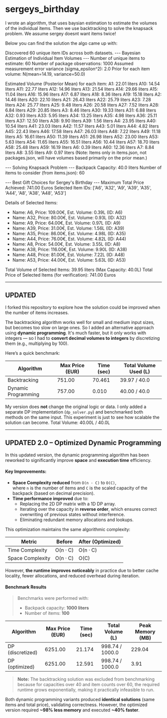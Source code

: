 # sergeys_birthday
I wrote an algorithm, that uses baysian estimation to estimate the volumes of the individual items. 
Then we use backtracking to solve the knapsack problem. 
We assume sergey doesnt want items twice!

Below you can find the solution the algo came up with:

Discovered 60 unique item IDs across both datasets.
--- Bayesian Estimation of Individual Item Volumes ---
  Number of unique items to estimate: 60
  Number of package observations: 1000
  Assumed measurement error variance (sigma_epsilon^2): 2.0
  Prior for each item volume: N(mean=14.19, variance=50.0)

  Estimated Volume (Posterior Mean) for each item:
    A1: 22.01 liters
    A10: 14.54 liters
    A11: 22.77 liters
    A12: 14.96 liters
    A13: 21.54 liters
    A14: 29.66 liters
    A15: 11.04 liters
    A16: 15.96 liters
    A17: 6.87 liters
    A18: 8.36 liters
    A19: 15.18 liters
    A2: 14.46 liters
    A20: 22.10 liters
    A21: 26.43 liters
    A22: 25.79 liters
    A23: 7.28 liters
    A24: 25.77 liters
    A25: 9.48 liters
    A26: 20.58 liters
    A27: 7.52 liters
    A28: 6.84 liters
    A29: 20.85 liters
    A3: 8.46 liters
    A30: 19.33 liters
    A31: 6.88 liters
    A32: 0.93 liters
    A33: 5.95 liters
    A34: 13.25 liters
    A35: 4.98 liters
    A36: 25.11 liters
    A37: 12.50 liters
    A38: 9.90 liters
    A39: 1.56 liters
    A4: 23.95 liters
    A40: 10.54 liters
    A41: 23.03 liters
    A42: 11.57 liters
    A43: 5.01 liters
    A44: 4.82 liters
    A45: 22.43 liters
    A46: 17.58 liters
    A47: 26.03 liters
    A48: 7.22 liters
    A49: 11.18 liters
    A5: 16.61 liters
    A50: 11.39 liters
    A51: 26.98 liters
    A52: 23.00 liters
    A53: 5.63 liters
    A54: 11.65 liters
    A55: 16.51 liters
    A56: 10.44 liters
    A57: 18.70 liters
    A58: 25.48 liters
    A59: 16.19 liters
    A6: 0.39 liters
    A60: 12.36 liters
    A7: 8.84 liters
    A8: 3.55 liters
    A9: 0.97 liters
  (Note: Items only in items.json, not packages.json, will have volumes based primarily on the prior mean.)

--- Solving Knapsack Problem ---
Backpack Capacity: 40.0 liters
Number of items to consider (from items.json): 60

--- Best Gift Choices for Sergey's Birthday ---
Maximum Total Price Achieved: 741.00 Euros
Selected Item IDs: ['A6', 'A32', 'A9', 'A39', 'A35', 'A44', 'A8', 'A38', 'A48', 'A53']

Details of Selected Items:
  - Name: A6, Price: 109.00€, Est. Volume: 0.39L (ID: A6)
  - Name: A32, Price: 80.00€, Est. Volume: 0.93L (ID: A32)
  - Name: A9, Price: 64.00€, Est. Volume: 0.97L (ID: A9)
  - Name: A39, Price: 31.00€, Est. Volume: 1.56L (ID: A39)
  - Name: A35, Price: 86.00€, Est. Volume: 4.98L (ID: A35)
  - Name: A44, Price: 76.00€, Est. Volume: 4.82L (ID: A44)
  - Name: A8, Price: 54.00€, Est. Volume: 3.55L (ID: A8)
  - Name: A38, Price: 116.00€, Est. Volume: 9.90L (ID: A38)
  - Name: A48, Price: 81.00€, Est. Volume: 7.22L (ID: A48)
  - Name: A53, Price: 44.00€, Est. Volume: 5.63L (ID: A53)

Total Volume of Selected Items: 39.95 liters (Max Capacity: 40.0L)
Total Price of Selected Items (for verification): 741.00 Euros

---

## UPDATED

I forked this repository to explore how the solution could be improved when the number of items increases.

The backtracking algorithm works well for small and medium input sizes, but becomes too slow on large ones. So I added an alternative approach using **dynamic programming**. It's much faster, but it only works with integers — so I had to **convert decimal volumes to integers** by discretizing them (e.g., multiplying by 100).

Here’s a quick benchmark:

| Algorithm              | Max Price (EUR) | Time (sec) | Total Volume Used (L) |
|------------------------|------------------|-------------|-------------------------|
| Backtracking           | 751.00           | 70.461      | 39.97 / 40.0            |
| Dynamic Programming    | 757.00           | 0.010       | 40.00 / 40.0            |

My version does **not** change the original logic or data. I only added a separate DP implementation (`dp_solver.py`) and benchmarked both methods on the same input. This experiment is just to see how scalable the solution can become.
Total Volume: 40.00L / 40.0L

---

## UPDATED 2.0 – Optimized Dynamic Programming

In this updated version, the dynamic programming algorithm has been reworked to significantly improve **space** and **execution time** efficiency.

#### Key Improvements:
- **Space Complexity reduced** from `O(n · C)` to `O(C)`,  
  where `n` is the number of items and `C` is the scaled capacity of the backpack (based on decimal precision).
- **Time performance improved** due to:
  - Replacing the 2D DP matrix with a 1D DP array.
  - Iterating over the capacity in **reverse order**, which ensures correct overwriting of previous states without interference.
  - Eliminating redundant memory allocations and lookups.

This optimization maintains the same algorithmic complexity:

| Metric            | Before               | After (Optimized)      |
|-------------------|----------------------|-------------------------|
| Time Complexity   | O(n · C)             | O(n · C)                |
| Space Complexity  | O(n · C)             | O(C)                    |

However, **the runtime improves noticeably** in practice due to better cache locality, fewer allocations, and reduced overhead during iteration.

#### Benchmark Results
> Benchmarks were performed with:
> - Backpack capacity: **1000 liters**
> - Number of items: **100**

| Algorithm                     | Max Price (EUR) | Time (sec) | Total Volume (L) | Peak Memory (MB) |
|------------------------------|------------------|-------------|-------------------|------------------|
| DP (discretized)             | 6251.00          | 21.174      | 998.74 / 1000.0   | 229.04           |
| DP (optimized)               | 6251.00          | 12.591      | 998.74 / 1000.0   | 3.91             |

> **Note:** The backtracking solution was excluded from benchmarking because for capacities over 40 and item counts over 60, the required runtime grows exponentially, making it practically infeasible to run.

Both dynamic programming variants produced **identical solutions** (same items and total price), validating correctness. However, the optimized version required **~98% less memory** and executed **~40% faster**.
